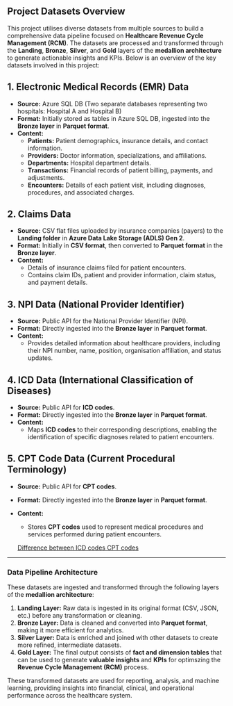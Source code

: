 ## Project Datasets Overview

This project utilises diverse datasets from multiple sources to build a comprehensive data pipeline focused on **Healthcare Revenue Cycle Management (RCM)**. The datasets are processed and transformed through the **Landing**, **Bronze**, **Silver**, and **Gold** layers of the **medallion architecture** to generate actionable insights and KPIs. Below is an overview of the key datasets involved in this project:

## **1. Electronic Medical Records (EMR) Data**
- **Source:** Azure SQL DB (Two separate databases representing two hospitals: Hospital A and Hospital B)
- **Format:** Initially stored as tables in Azure SQL DB, ingested into the **Bronze layer** in **Parquet format**.
- **Content:**
  - **Patients:** Patient demographics, insurance details, and contact information.
  - **Providers:** Doctor information, specializations, and affiliations.
  - **Departments:** Hospital department details.
  - **Transactions:** Financial records of patient billing, payments, and adjustments.
  - **Encounters:** Details of each patient visit, including diagnoses, procedures, and associated charges.

## **2. Claims Data**
- **Source:** CSV flat files uploaded by insurance companies (payers) to the **Landing folder** in **Azure Data Lake Storage (ADLS) Gen 2**.
- **Format:** Initially in **CSV format**, then converted to **Parquet format** in the **Bronze layer**.
- **Content:** 
  - Details of insurance claims filed for patient encounters.
  - Contains claim IDs, patient and provider information, claim status, and payment details.

## **3. NPI Data (National Provider Identifier)**
- **Source:** Public API for the National Provider Identifier (NPI).
- **Format:** Directly ingested into the **Bronze layer** in **Parquet format**.
- **Content:** 
  - Provides detailed information about healthcare providers, including their NPI number, name, position, organisation affiliation, and status updates.

## **4. ICD Data (International Classification of Diseases)**
- **Source:** Public API for **ICD codes**.
- **Format:** Directly ingested into the **Bronze layer** in **Parquet format**.
- **Content:** 
  - Maps **ICD codes** to their corresponding descriptions, enabling the identification of specific diagnoses related to patient encounters.

## **5. CPT Code Data (Current Procedural Terminology)**
- **Source:** Public API for **CPT codes**.
- **Format:** Directly ingested into the **Bronze layer** in **Parquet format**.
- **Content:**
  - Stores **CPT codes** used to represent medical procedures and services performed during patient encounters.

  [Difference between ICD codes CPT codes](https://www.simplepractice.com/blog/icd-codes-and-cpt-codes/)
---

### **Data Pipeline Architecture**
These datasets are ingested and transformed through the following layers of the **medallion architecture**:

1. **Landing Layer:** Raw data is ingested in its original format (CSV, JSON, etc.) before any transformation or cleaning.
2. **Bronze Layer:** Data is cleaned and converted into **Parquet format**, making it more efficient for analytics.
3. **Silver Layer:** Data is enriched and joined with other datasets to create more refined, intermediate datasets.
4. **Gold Layer:** The final output consists of **fact and dimension tables** that can be used to generate **valuable insights** and **KPIs** for optimszing the **Revenue Cycle Management (RCM)** process.

These transformed datasets are used for reporting, analysis, and machine learning, providing insights into financial, clinical, and operational performance across the healthcare system.
